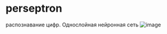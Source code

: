 # perseptron
распознавание цифр.
Однослойная нейронная сеть
![image](https://user-images.githubusercontent.com/71232657/198847942-bed14e0a-9075-45f5-9052-c8cc0b9558da.png)
